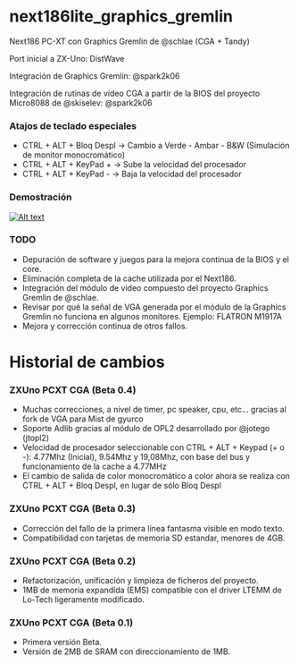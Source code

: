 # next186lite_graphics_gremlin
Next186 PC-XT con Graphics Gremlin de @schlae (CGA + Tandy)

Port inicial a ZX-Uno: DistWave

Integración de Graphics Gremlin: @spark2k06

Integración de rutinas de vídeo CGA a partir de la BIOS del proyecto Micro8088 de @skiselev: @spark2k06

### Atajos de teclado especiales

* CTRL + ALT + Bloq Despl -> Cambio a Verde - Ambar - B&W (Simulación de monitor monocromático)
* CTRL + ALT + KeyPad + -> Sube la velocidad del procesador 
* CTRL + ALT + KeyPad - -> Baja la velocidad del procesador 

### Demostración

[![Alt text](https://lh3.googleusercontent.com/pw/AM-JKLUV9PB55D0MieEYQAd9cCj-9bW4pR9aMlowqKWm2t3Nh9mkeFxihPSnopOpn053ytlhib9oQyIpYs-ecqNHf2uMlmOYGhbLy7TkVAn5jJg4fhmAcebjAzrelnwq_KqYTe8tcudrD5lIJmvU77areEIn5Q=w1129-h631-no?authuser=0)](https://www.youtube.com/watch?v=DJegKkxdmRs)



### TODO

* Depuración de software y juegos para la mejora continua de la BIOS y el core.
* Eliminación completa de la cache utilizada por el Next186.
* Integración del módulo de video compuesto del proyecto Graphics Gremlin de @schlae.
* Revisar por qué la señal de VGA generada por el módulo de la Graphics Gremlin no funciona en algunos monitores. Ejemplo: FLATRON M1917A
* Mejora y corrección continua de otros fallos.

# Historial de cambios

### ZXUno PCXT CGA (Beta 0.4)

* Muchas correcciones, a nivel de timer, pc speaker, cpu, etc... gracias al fork de VGA para Mist de gyurco
* Soporte Adlib gracias al módulo de OPL2 desarrollado por @jotego (jtopl2)
* Velocidad de procesador seleccionable con CTRL + ALT + Keypad (+ o -): 4.77Mhz (Inicial), 9.54Mhz y 19,08Mhz, con base del bus y funcionamiento de la cache a 4.77MHz
* El cambio de salida de color monocromático a color ahora se realiza con CTRL + ALT + Bloq Despl, en lugar de sólo Bloq Despl

### ZXUno PCXT CGA (Beta 0.3)

* Corrección del fallo de la primera línea fantasma visible en modo texto.
* Compatibilidad con tarjetas de memoria SD estandar, menores de 4GB.

### ZXUno PCXT CGA (Beta 0.2)

* Refactorización, unificación y limpieza de ficheros del proyecto.
* 1MB de memoria expandida (EMS) compatible con el driver LTEMM de Lo-Tech ligeramente modificado.

### ZXUno PCXT CGA (Beta 0.1)

* Primera versión Beta.
* Versión de 2MB de SRAM con direccionamiento de 1MB.
